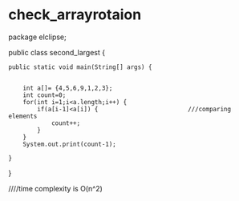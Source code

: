 # check_arrayrotaion

package elclipse;

public class second_largest {

	public static void main(String[] args) {


		int a[]= {4,5,6,9,1,2,3};
		int count=0;
		for(int i=1;i<a.length;i++) {	
			if(a[i-1]<a[i]) {                         ///comparing elements
				count++;
			}	
		}
		System.out.print(count-1);

	}
}

////time complexity is O(n^2)
